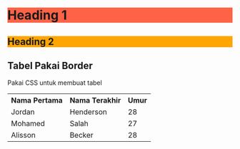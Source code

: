 <!DOCTYPE html>
<html>
<head>
<h1 style="background-color:Tomato;">Heading 1</h1>
<h2 style="background-color:Orange;">Heading 2</h2>
  </head>
<body>
<h2>Tabel Pakai Border</h2>
<p>Pakai CSS untuk membuat tabel</p>
<table style="width:100%">
  <tr>
    <th>Nama Pertama</th>
    <th>Nama Terakhir</th> 
    <th>Umur</th>
  </tr>
  <tr>
    <td>Jordan</td>
    <td>Henderson</td>
    <td>28</td>
  </tr>
  <tr>
    <td>Mohamed</td>
    <td>Salah</td>
    <td>27</td>
  </tr>
  <tr>
    <td>Alisson</td>
    <td>Becker</td>
    <td>28</td>
  </tr>
</table>
  </body>
